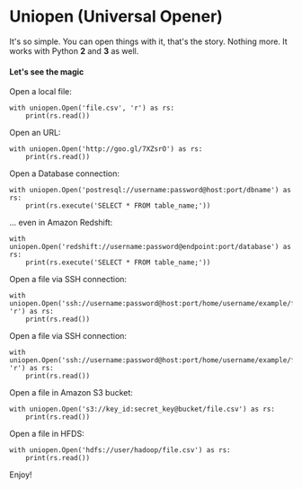 # Uniopen (Universal Opener)

It's so simple. You can open things with it, that's the story. Nothing more. It works with Python **2** and **3** as well.

#### Let's see the magic

Open a local file:
	
	with uniopen.Open('file.csv', 'r') as rs:
		print(rs.read())
		
Open an URL:

	with uniopen.Open('http://goo.gl/7XZsrO') as rs:
		print(rs.read())
		
Open a Database connection:

	with uniopen.Open('postresql://username:password@host:port/dbname') as rs:
		print(rs.execute('SELECT * FROM table_name;'))

... even in Amazon Redshift:

	with uniopen.Open('redshift://username:password@endpoint:port/database') as rs:
		print(rs.execute('SELECT * FROM table_name;'))
		
Open a file via SSH connection:

	with uniopen.Open('ssh://username:password@host:port/home/username/example/file.csv', 'r') as rs:
		print(rs.read())
	
Open a file via SSH connection:

	with uniopen.Open('ssh://username:password@host:port/home/username/example/file.csv', 'r') as rs:
		print(rs.read())
		
Open a file in Amazon S3 bucket:

	with uniopen.Open('s3://key_id:secret_key@bucket/file.csv') as rs:
		print(rs.read())
		
Open a file in HFDS:
		
	with uniopen.Open('hdfs://user/hadoop/file.csv') as rs:
		print(rs.read())          
	
Enjoy!